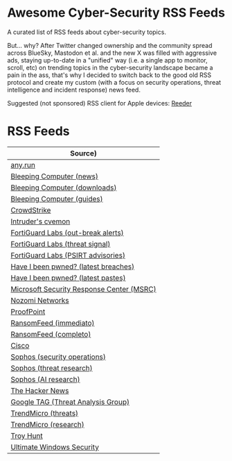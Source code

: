 # Awesome Cyber-Security RSS Feeds
A curated list of RSS feeds about cyber-security topics.

But... why? After Twitter changed ownership and the community spread across BlueSky, Mastodon et al. and the new X was filled with aggressive ads, staying up-to-date in a "unified" way (i.e. a single app to monitor, scroll, etc) on trending topics in the cyber-security landscape became a pain in the ass, that's why I decided to switch back to the good old RSS protocol and create my custom (with a focus on security operations, threat intelligence and incident response) news feed.

Suggested (not sponsored) RSS client for Apple devices: [Reeder](https://reederapp.com/)

# RSS Feeds

| Source) |
|--------|
| [any.run](https://feeds.feedburner.com/anyrun) |
| [Bleeping Computer (news)](https://www.bleepingcomputer.com/feed/) |
| [Bleeping Computer (downloads)](https://www.bleepingcomputer.com/download/feed/) |
| [Bleeping Computer (guides)](https://www.bleepingcomputer.com/virus-removal/feed/) |
| [CrowdStrike](https://www.crowdstrike.com/en-us/blog/feed) |
| [Intruder's cvemon](https://cvemon.intruder.io/rss/cvetrends/latest) |
| [FortiGuard Labs (out-break alerts)](https://filestore.fortinet.com/fortiguard/rss/outbreakalert.xml) |
| [FortiGuard Labs (threat signal)](https://filestore.fortinet.com/fortiguard/rss/threatsignal.xml) |
| [FortiGuard Labs (PSIRT advisories)](https://filestore.fortinet.com/fortiguard/rss/ir.xml) |
| [Have I been pwned? (latest breaches)](http://feeds.feedburner.com/HaveIBeenPwnedLatestBreaches) |
| [Have I been pwned? (latest pastes)](http://feeds.feedburner.com/HaveIBeenPwnedLatestPastes) |
| [Microsoft Security Response Center (MSRC)](https://msrc.microsoft.com/blog/feed) |
| [Nozomi Networks](https://security.nozominetworks.com/rss.xml) |
| [ProofPoint](https://www.proofpoint.com/us/rss-feeds/blog-feed.xml) |
| [RansomFeed (immediato)](https://www.ransomfeed.it/rss.php) |
| [RansomFeed (completo)](https://www.ransomfeed.it/rss-complete.php) |
| [Cisco](https://newsroom.cisco.com/c/services/i/servlets/newsroom/rssfeed.json?feed=security) |
| [Sophos (security operations)](https://news.sophos.com/en-us/category/security-operations/feed) |
| [Sophos (threat research)](https://news.sophos.com/en-us/category/threat-research/feed) |
| [Sophos (AI research) ](https://news.sophos.com/en-us/category/ai-research/feed) |
| [The Hacker News](https://feeds.feedburner.com/TheHackersNews) |
| [Google TAG (Threat Analysis Group)](https://blog.google/threat-analysis-group/rss) |
| [TrendMicro (threats)](https://newsroom.trendmicro.com/cyberthreat?pagetemplate=rss) |
| [TrendMicro (research)](https://newsroom.trendmicro.com/news-releases?pagetemplate=rss&category=787) |
| [Troy Hunt](https://www.troyhunt.com/rss/) |
| [Ultimate Windows Security](https://www.ultimatewindowssecurity.com/blog/default.aspx?m=rss) |